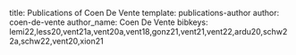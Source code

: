 title: Publications of Coen De Vente
template: publications-author
author: coen-de-vente
author_name: Coen De Vente
bibkeys: lemi22,less20,vent21a,vent20a,vent18,gonz21,vent21,vent22,ardu20,schw22a,schw22,vent20,xion21